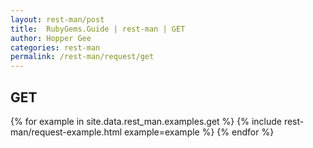 ```yaml
---
layout: rest-man/post
title:  RubyGems.Guide | rest-man | GET
author: Hopper Gee
categories: rest-man
permalink: /rest-man/request/get
---
```


<h2 class="title">GET</h2>

{% for example in site.data.rest_man.examples.get %}
  {% include rest-man/request-example.html example=example %}
{% endfor %}
